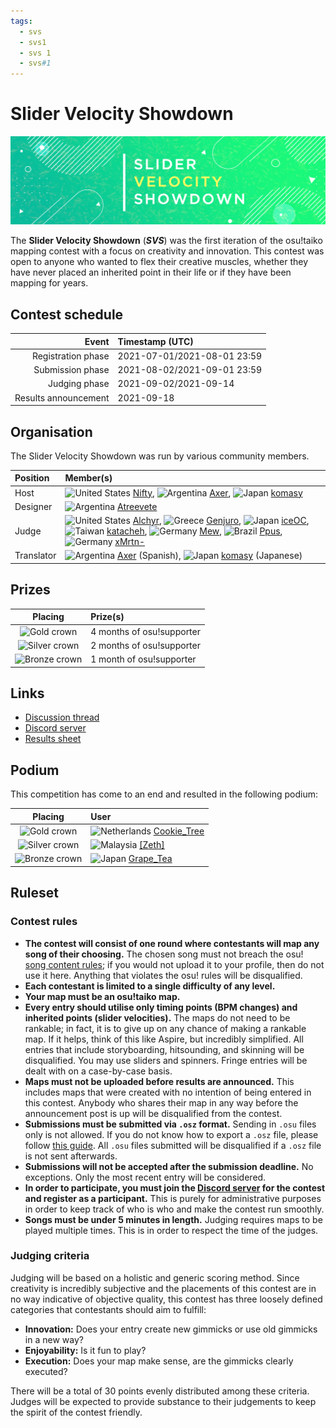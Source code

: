 ```yaml
---
tags:
  - svs
  - svs1
  - svs 1
  - svs#1
---
```


# Slider Velocity Showdown

![SVS banner](/wiki/Contests/SVS/img/banner.png)

The **Slider Velocity Showdown** (***SVS***) was the first iteration of the osu!taiko mapping contest with a focus on creativity and innovation. This contest was open to anyone who wanted to flex their creative muscles, whether they have never placed an inherited point in their life or if they have been mapping for years.

## Contest schedule

| Event | Timestamp (UTC) |
| --: | :-- |
| Registration phase | 2021-07-01/2021-08-01 23:59 |
| Submission phase | 2021-08-02/2021-09-01 23:59 |
| Judging phase | 2021-09-02/2021-09-14 |
| Results announcement | 2021-09-18 |

## Organisation

The Slider Velocity Showdown was run by various community members.

| Position | Member(s) |
| :-- | :-- |
| Host | ![][flag_US] [Nifty](https://osu.ppy.sh/users/4956097), ![][flag_AR] [Axer](https://osu.ppy.sh/users/7299864), ![][flag_JP] [komasy](https://osu.ppy.sh/users/1980256) |
| Designer | ![][flag_AR] [Atreevete](https://osu.ppy.sh/users/2615199) |
| Judge | ![][flag_US] [Alchyr](https://osu.ppy.sh/users/4993032), ![][flag_GR] [Genjuro](https://osu.ppy.sh/users/3196091), ![][flag_JP] [iceOC](https://osu.ppy.sh/users/5482401), ![][flag_TW] [katacheh](https://osu.ppy.sh/users/6651672), ![][flag_DE] [Mew](https://osu.ppy.sh/users/2345156), ![][flag_BR] [Ppus](https://osu.ppy.sh/users/5918857), ![][flag_DE] [xMrtn-](https://osu.ppy.sh/users/866297) |
| Translator | ![][flag_AR] [Axer](https://osu.ppy.sh/users/7299864) (Spanish), ![][flag_JP] [komasy](https://osu.ppy.sh/users/1980256) (Japanese) |

## Prizes

| Placing | Prize(s) |
| :-: | :-- |
| ![Gold crown](/wiki/shared/crown-gold.png "1st place") | 4 months of osu!supporter |
| ![Silver crown](/wiki/shared/crown-silver.png "2nd place") | 2 months of osu!supporter |
| ![Bronze crown](/wiki/shared/crown-bronze.png "3rd place") | 1 month of osu!supporter |

## Links

- [Discussion thread](https://osu.ppy.sh/community/forums/topics/1361851)
- [Discord server](https://discord.gg/8WbX3XdmTs)
- [Results sheet](https://docs.google.com/spreadsheets/d/1ketuj4BgsevTpKVIM16d7drEdLYYYntPNdX2uIHfpk4/edit?usp=sharing)

## Podium

This competition has come to an end and resulted in the following podium:

| Placing | User |
| :-: | :-- |
| ![Gold crown](/wiki/shared/crown-gold.png "1st place") | ![][flag_NL] [Cookie_Tree](https://osu.ppy.sh/users/502722) |
| ![Silver crown](/wiki/shared/crown-silver.png "2nd place") | ![][flag_MY] [\[Zeth\]](https://osu.ppy.sh/users/9912966) |
| ![Bronze crown](/wiki/shared/crown-bronze.png "3rd place") | ![][flag_JP] [Grape_Tea](https://osu.ppy.sh/users/9540073) |

## Ruleset

### Contest rules

- **The contest will consist of one round where contestants will map any song of their choosing.** The chosen song must not breach the osu! [song content rules](/wiki/Rules/Song_Content_Rules); if you would not upload it to your profile, then do not use it here. Anything that violates the osu! rules will be disqualified.
- **Each contestant is limited to a single difficulty of any level.**
- **Your map must be an osu!taiko map.**
- **Every entry should utilise only timing points (BPM changes) and inherited points (slider velocities).** The maps do not need to be rankable; in fact, it is to give up on any chance of making a rankable map. If it helps, think of this like Aspire, but incredibly simplified. All entries that include storyboarding, hitsounding, and skinning will be disqualified. You may use sliders and spinners. Fringe entries will be dealt with on a case-by-case basis.
- **Maps must not be uploaded before results are announced.** This includes maps that were created with no intention of being entered in this contest. Anybody who shares their map in any way before the announcement post is up will be disqualified from the contest.
- **Submissions must be submitted via `.osz` format.** Sending in `.osu` files only is not allowed. If you do not know how to export a `.osz` file, please follow [this guide](/wiki/Client/File_formats). All `.osu` files submitted will be disqualified if a `.osz` file is not sent afterwards.
- **Submissions will not be accepted after the submission deadline.** No exceptions. Only the most recent entry will be considered.
- **In order to participate, you must join the [Discord server](https://discord.gg/8WbX3XdmTs) for the contest and register as a participant.** This is purely for administrative purposes in order to keep track of who is who and make the contest run smoothly.
- **Songs must be under 5 minutes in length.** Judging requires maps to be played multiple times. This is in order to respect the time of the judges.

### Judging criteria

Judging will be based on a holistic and generic scoring method. Since creativity is incredibly subjective and the placements of this contest are in no way indicative of objective quality, this contest has three loosely defined categories that contestants should aim to fulfill:

- **Innovation:** Does your entry create new gimmicks or use old gimmicks in a new way?
- **Enjoyability:** Is it fun to play?
- **Execution:** Does your map make sense, are the gimmicks clearly executed?

There will be a total of 30 points evenly distributed among these criteria. Judges will be expected to provide substance to their judgements to keep the spirit of the contest friendly.

[flag_AR]: /wiki/shared/flag/AR.gif "Argentina"
[flag_BR]: /wiki/shared/flag/BR.gif "Brazil"
[flag_DE]: /wiki/shared/flag/DE.gif "Germany"
[flag_GR]: /wiki/shared/flag/GR.gif "Greece"
[flag_JP]: /wiki/shared/flag/JP.gif "Japan"
[flag_MY]: /wiki/shared/flag/MY.gif "Malaysia"
[flag_NL]: /wiki/shared/flag/NL.gif "Netherlands"
[flag_TW]: /wiki/shared/flag/TW.gif "Taiwan"
[flag_US]: /wiki/shared/flag/US.gif "United States"
